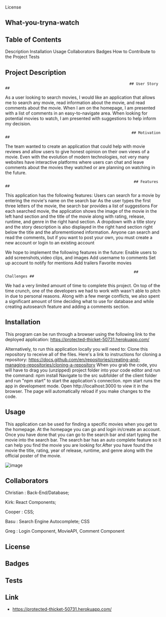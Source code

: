 License

## What-you-tryna-watch ##

## Table of Contents
Description
Installation
Usage
Collaborators
Badges
How to Contribute to the Project
Tests

## Project Description ##

                                                            ## User Story ##
As a user looking to search movies, I would like an application that allows me to search any movie, read information about the movie, and read comments about the movie. When I am on the homepage, I am presented with a list of comments in an easy-to-navigate area. When looking for potential movies to watch, I am presented with suggestions to help inform my decision. 


                                                             ## Motivation ##
The team wanted to create an application that could help with movie reviews and allow users to give honest opinion on their own views of a movie. Even with the evolution of modern technologies, not very many websites have interactive platforms where users can chat and leave comments about the movies they watched or are planning on watching in the future. 

                                                              ## Features ##

This application has the following features:
Users can search for a movie by entering the movie's name on the search bar
As the user types the first three letters of the movie, the search bar provides a list of suggestions 
For each searched movie, the application shows the image of the movie in the left hand section and the title of the movie along with rating, release, runtime, and genre in the right hand section. A dropdown with a title story and the story description is also displayed in the right hand section right below the title and the aforementioned information. 
Anyone can search and read the comments, but if you want to post your own, you must create a new account or login to an existing account

We hope to implement the following features in the future:
Enable users to add screenshots,video clips, and images
Add username to comments
Set up account to notify for mentions
Add trailers
Favorite movies

                                                              ## Challenges ##
We had a very limited amount of time to complete this project. On top of the time crunch, one of the developers we had to work with wasn't able to pitch in due to personal reasons. Along with a few merge conflicts, we also spent a significant amount of time deciding what to use for database and while creating autosearch feature and adding a comments section. 

## Installation ##

This program can be run through a browser using the following link to the deployed application:
https://protected-thicket-50731.herokuapp.com/

Alternatively, to run this application locally you will need to:
Clone this repository to receive all of the files. Here's a link to instructions for cloning a repository: https://docs.github.com/en/repositories/creating-and-managing-repositories/cloning-a-repository
When you grab the code, you will have to drag you (unzipped) project folder into your code editor and run the command: npm install
Navigate to the src subfolder of the client folder and run "npm start" to start the application's connection. npm start runs the app in development mode. Open http://localhost:3000 to view it in the browser. The page will automatically reload if you make changes to the code. 

## Usage
This application can be used for finding a specific movies when you get to the homepage. At the homepage you can go and 
login in/create an account. Once you have done that you can go to the search bar and start typing the movie into the
search bar. The search bar has an auto complete feature so it can help you find the movie you are looking for.After you
have found the movie the title, rating, year of release, runtime, and genre along with the official poster of the movie. 

![image](https://user-images.githubusercontent.com/87610840/151714300-193021b6-e559-40a2-be8c-85384675ee38.png)




## Collaborators ##

Christian : Back-End/Database;

Kirk: React Components;

Cooper : CSS;

Basu : Search Engine Autocomplete; CSS

Greg : Login Component, MovieAPI, Comment Component

## License ##

## Badges ##

## Tests ##

## Link
- https://protected-thicket-50731.herokuapp.com/

